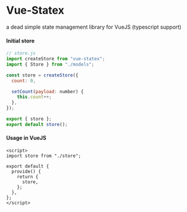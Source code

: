 # Vue-Statex

a dead simple state management library for VueJS (typescript support)

#### Initial store

```js
// store.js
import createStore from "vue-statex";
import { Store } from "./models";

const store = createStore({
  count: 0,

  setCount(payload: number) {
    this.count++;
  },
});

export { store };
export default store();
```

#### Usage in VueJS

```vue
<script>
import store from "./store";

export default {
  provide() {
    return {
      store,
    };
  },
};
</script>
```
